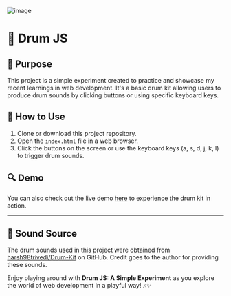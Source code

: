 ![image](https://github.com/vinz404/drumJS/assets/48221459/d0b4299b-fb51-4e93-a9b1-ee96ff7015a6)


# 🥁 Drum JS

## 🎯 Purpose

This project is a simple experiment created to practice and showcase my recent learnings in web development. It's a basic drum kit allowing users to produce drum sounds by clicking buttons or using specific keyboard keys.

## 🚀 How to Use

1. Clone or download this project repository.
2. Open the `index.html` file in a web browser.
3. Click the buttons on the screen or use the keyboard keys (a, s, d, j, k, l) to trigger drum sounds.

## 🔍 Demo

You can also check out the live demo [here](https://drum-js-red.vercel.app) to experience the drum kit in action.

---
## 🎵 Sound Source

The drum sounds used in this project were obtained from [harsh98trivedi/Drum-Kit](https://github.com/harsh98trivedi/Drum-Kit) on GitHub. Credit goes to the author for providing these sounds.

Enjoy playing around with **Drum JS: A Simple Experiment** as you explore the world of web development in a playful way! 🎶✨
